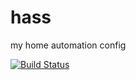 # hass

my home automation config

[![Build Status](https://travis-ci.org/avidit/homeassistant.svg?branch=wip)](https://travis-ci.org/avidit/homeassistant)
